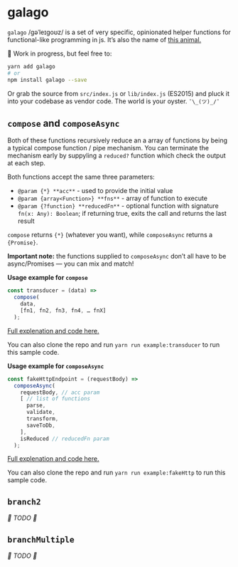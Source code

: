 # galago
`galago` /ɡəˈleɪɡoʊz/ is a set of very specific, opinionated helper functions for functional-like programming in js. It’s also the name of [this animal.](https://en.wikipedia.org/wiki/Galago)

🚧 Work in progress, but feel free to:
```bash
yarn add galago
# or
npm install galago --save
```
Or grab the source from `src/index.js` or `lib/index.js` (ES2015) and pluck it into your codebase as vendor code. The world is your oyster. `¯\_(ツ)_/¯`

## `compose` and `composeAsync`

Both of these functions recursively reduce an a array of functions by being a typical compose function / pipe mechanism. You can terminate the mechanism early by suppyling a `reduced?` function which check the output at each step.

Both functions accept the same three parameters:

* `@param {*} **acc**` - used to provide the initial value
* `@param {array<Function>} **fns**` - array of function to execute
* `@param {?function} **reducedFn**` - optional function with signature `fn(x: Any): Boolean`; if returning true, exits the call and returns the last result

`compose` returns `{*}` (whatever you want), while `composeAsync` returns a `{Promise}`.

**Important note:**  the functions supplied to `composeAsync` don’t all have to be async/Promises — you can mix and match!

**Usage example for `compose`**

```javascript
const transducer = (data) =>
  compose(
    data,
    [fn1, fn2, fn3, fn4, … fnX]
  );
```

[Full explenation and code here.](https://github.com/filipdanic/galago/blob/master/example/transducer.js)

You can also clone the repo and run `yarn run example:transducer` to run this sample code.


**Usage example for `composeAsync`**

```javascript
const fakeHttpEndpoint = (requestBody) =>
  composeAsync(
    requestBody, // acc param
    [ // list of functions
      parse,
      validate,
      transform,
      saveToDb,
    ],
    isReduced // reducedFn param
  );
```

[Full explenation and code here.](https://github.com/filipdanic/galago/blob/master/example/fakeHttp.js)

You can also clone the repo and run `yarn run example:fakeHttp` to run this sample code.

## `branch2`

_🚧 TODO 🚧_

## `branchMultiple`

_🚧 TODO 🚧_
